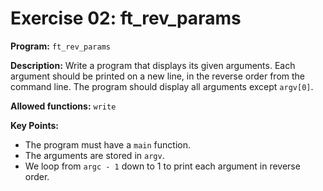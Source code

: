 # Exercise 02: ft_rev_params

**Program:** `ft_rev_params`

**Description:** Write a program that displays its given arguments. Each argument should be printed on a new line, in the reverse order from the command line. The program should display all arguments except `argv[0]`.

**Allowed functions:** `write`

**Key Points:**
- The program must have a `main` function.
- The arguments are stored in `argv`.
- We loop from `argc - 1` down to 1 to print each argument in reverse order.
